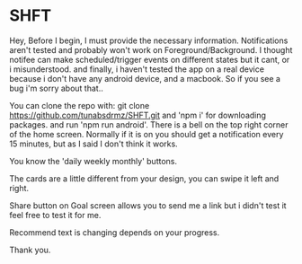 # SHFT
Hey,
Before I begin, I must provide the necessary information.
Notifications aren't tested and probably won't work on Foreground/Background. I thought notifee can make scheduled/trigger events on different states but it cant, or i misunderstood.
and finally, i haven't tested the app on a real device because i don't have any android device, and a macbook. So if you see a bug i'm sorry about that..


You can clone the repo with: git clone https://github.com/tunabsdrmz/SHFT.git 
and 'npm i' for downloading packages.
and run 'npm run android'.
There is a bell on the top right corner of the home screen. Normally if it is on you should get a notification every 15 minutes, but as I said I don't think it works.

You know the 'daily weekly monthly' buttons.

The cards are a little different from your design, you can swipe it left and right.

Share button on Goal screen allows you to send me a link but i didn't test it feel free to test it for me.

Recommend text is changing depends on your progress.

Thank you.

